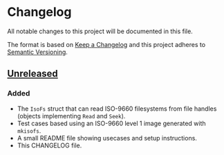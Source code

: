 # Changelog
All notable changes to this project will be documented in this file.

The format is based on [Keep a Changelog](http://keepachangelog.com/en/1.0.0/)
and this project adheres to [Semantic Versioning](http://semver.org/spec/v2.0.0.html).

## [Unreleased]
### Added
- The `IsoFs` struct that can read ISO-9660 filesystems from file handles
  (objects implementing `Read` and `Seek`).
- Test cases based using an ISO-9660 level 1 image generated with `mkisofs`.
- A small README file showing usecases and setup instructions.
- This CHANGELOG file.

[Unreleased]: https://github.com/althonos/opticaldisc/compare/4d7effe77209fa0aa730b604c80f9f3045b8b6ee...HEAD
